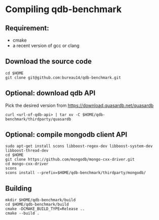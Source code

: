 Compiling qdb-benchmark
=======================

## Requirement:

* cmake
* a recent version of gcc or clang

## Download the source code

    cd $HOME
    git clone git@github.com:bureau14/qdb-benchmark.git
    
## Optional: download qdb API

Pick the desired version from https://download.quasardb.net/quasardb

    curl <url-of-qdb-api> | tar xv -C $HOME/qdb-benchmark/thirdparty/quasardb

## Optional: compile mongodb client API

    sudo apt-get install scons libboost-regex-dev libboost-system-dev libboost-thread-dev
    cd $HOME
    git clone https://github.com/mongodb/mongo-cxx-driver.git
    cd mongo-cxx-driver
    scons
    scons install --prefix=$HOME/qdb-benchmark/thirdparty/mongodb/

## Building

    mkdir $HOME/qdb-benchmark/build
    cd $HOME/qdb-benchmark/build
    cmake -DCMAKE_BUILD_TYPE=Release ..
    cmake --build .
